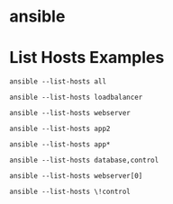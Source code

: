# ansible
<h1>List Hosts Examples</h1>
<p>
    <code>ansible --list-hosts all</code>
</p> 
<p>
    <code>ansible --list-hosts loadbalancer</code>
</p> 
<p>
    <code>ansible --list-hosts webserver</code>
</p> 
<p>
    <code>ansible --list-hosts app2</code>
</p> 
<p>
    <code>ansible --list-hosts app*</code>
</p> 
<p>
    <code>ansible --list-hosts database,control</code>
</p> 
<p>
    <code>ansible --list-hosts webserver[0]</code>
</p> 
<p>
    <code>ansible --list-hosts \!control</code>
</p> 
